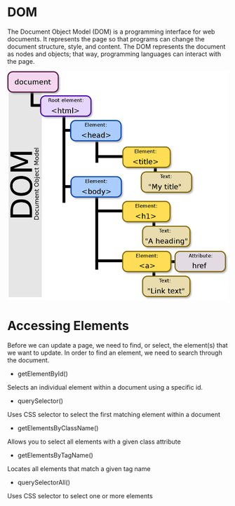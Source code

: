 # DOM

The Document Object Model (DOM) is a programming interface for web documents. It represents the page so that programs can change the document structure, style, and content. The DOM represents the document as nodes and objects; that way, programming languages can interact with the page.


![DOM](/04DOM/1200px-DOM-model.svg.png)


# Accessing Elements

Before we can update a page, we need to find, or select, the element(s) that we want to update. In order to find an element, we need to search through the document. 

- getElementById()

Selects an individual element within a document using a specific id.


- querySelector()

Uses CSS selector to select the first matching element within a document

- getElementsByClassName()

Allows you to select all elements with a given class attribute

- getElementsByTagName()

Locates all elements that match a given tag name

- querySelectorAll()

Uses CSS selector to select one or more elements
